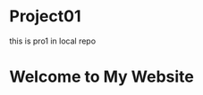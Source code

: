 # Project01
this is pro1 in local repo

<!DOCTYPE html>
<html > 
<head>  
</head>
<body>

  <h1>Welcome to My Website</h1>
   

</body>
</html>

